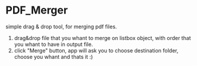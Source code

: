 # PDF_Merger

simple drag & drop tool, for merging pdf files.

1. drag&drop file that you whant to merge on listbox object, with order that you whant to have in output file.
2. click "Merge" button, app will ask you to choose destination folder, choose you whant and thats it :)
